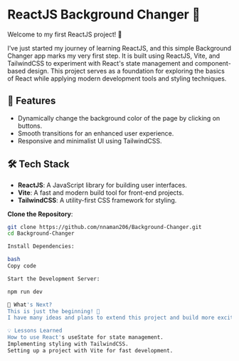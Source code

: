 # ReactJS Background Changer 🌈

Welcome to my first ReactJS project! 🎉  

I’ve just started my journey of learning ReactJS, and this simple Background Changer app marks my very first step. It is built using ReactJS, Vite, and TailwindCSS to experiment with React's state management and component-based design. This project serves as a foundation for exploring the basics of React while applying modern development tools and styling techniques.

## 🚀 Features
- Dynamically change the background color of the page by clicking on buttons.
- Smooth transitions for an enhanced user experience.
- Responsive and minimalist UI using TailwindCSS.

## 🛠️ Tech Stack
- **ReactJS**: A JavaScript library for building user interfaces.
- **Vite**: A fast and modern build tool for front-end projects.
- **TailwindCSS**: A utility-first CSS framework for styling.

 **Clone the Repository**:
   ```bash
   git clone https://github.com/nnaman206/Background-Changer.git
   cd Background-Changer

Install Dependencies:

bash
Copy code

Start the Development Server:

npm run dev

🎯 What's Next?
This is just the beginning! 🚀
I have many ideas and plans to extend this project and build more exciting things as I continue learning ReactJS. Stay tuned for more updates, features, and projects!

💡 Lessons Learned
How to use React's useState for state management.
Implementing styling with TailwindCSS.
Setting up a project with Vite for fast development.

